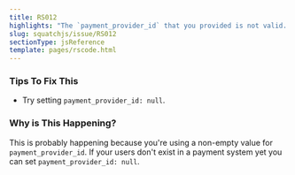 ```yaml
---
title: RS012
highlights: "The `payment_provider_id` that you provided is not valid. Just set `payment_provider_id: null` if you're not using a payment system connector such as Stripe, Recurly or Braintree."
slug: squatchjs/issue/RS012
sectionType: jsReference
template: pages/rscode.html
---
```


### Tips To Fix This

 - Try setting `payment_provider_id: null`.

### Why is This Happening?

This is probably happening because you're using a non-empty value for `payment_provider_id`. If your users don't exist in a payment system yet you can set `payment_provider_id: null`.
